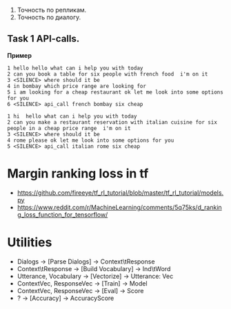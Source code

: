 1. Точность по репликам.
2. Точность по диалогу.

## Task 1 API-calls.


**Пример**
```
1 hello hello what can i help you with today
2 can you book a table for six people with french food  i'm on it
3 <SILENCE> where should it be
4 in bombay which price range are looking for
5 i am looking for a cheap restaurant ok let me look into some options for you
6 <SILENCE> api_call french bombay six cheap

1 hi  hello what can i help you with today
2 can you make a restaurant reservation with italian cuisine for six people in a cheap price range  i'm on it
3 <SILENCE> where should it be
4 rome please ok let me look into some options for you
5 <SILENCE> api_call italian rome six cheap
```


# Margin ranking loss in tf

- https://github.com/fireeye/tf_rl_tutorial/blob/master/tf_rl_tutorial/models.py
- https://www.reddit.com/r/MachineLearning/comments/5q75ks/d_ranking_loss_function_for_tensorflow/


# Utilities

- Dialogs -> [Parse Dialogs] -> Context\tResponse
- Context\tResponse -> [Build Vocabulary] -> Ind\tWord
- Utterance, Vocabulary -> [Vectorize] -> Utterance: Vec
- ContextVec, ResponseVec -> [Train] -> Model
- ContextVec, ResponseVec -> [Eval] -> Score
- ? -> [Accuracy] -> AccuracyScore

